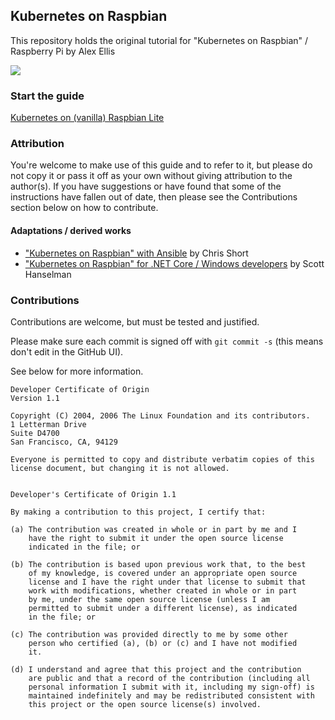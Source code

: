 ## Kubernetes on Raspbian

This repository holds the original tutorial for "Kubernetes on Raspbian" / Raspberry Pi by Alex Ellis

![](https://pbs.twimg.com/media/DKGfQ7bWkAAkGb9.jpg)

### Start the guide

[Kubernetes on (vanilla) Raspbian Lite](./GUIDE.md)

### Attribution

You're welcome to make use of this guide and to refer to it, but please do not copy it or pass it off as your own without giving attribution to the author(s). If you have suggestions or have found that some of the instructions have fallen out of date, then please see the Contributions section below on how to contribute.

#### Adaptations / derived works

* ["Kubernetes on Raspbian" with Ansible](https://rak8s.io) by Chris Short
* ["Kubernetes on Raspbian" for .NET Core / Windows developers](https://www.hanselman.com/blog/HowToBuildAKubernetesClusterWithARMRaspberryPiThenRunNETCoreOnOpenFaas.aspx) by Scott Hanselman

### Contributions

Contributions are welcome, but must be tested and justified.

Please make sure each commit is signed off with `git commit -s` (this means don't edit in the GitHub UI). 

See below for more information.

```
Developer Certificate of Origin
Version 1.1

Copyright (C) 2004, 2006 The Linux Foundation and its contributors.
1 Letterman Drive
Suite D4700
San Francisco, CA, 94129

Everyone is permitted to copy and distribute verbatim copies of this
license document, but changing it is not allowed.


Developer's Certificate of Origin 1.1

By making a contribution to this project, I certify that:

(a) The contribution was created in whole or in part by me and I
    have the right to submit it under the open source license
    indicated in the file; or

(b) The contribution is based upon previous work that, to the best
    of my knowledge, is covered under an appropriate open source
    license and I have the right under that license to submit that
    work with modifications, whether created in whole or in part
    by me, under the same open source license (unless I am
    permitted to submit under a different license), as indicated
    in the file; or

(c) The contribution was provided directly to me by some other
    person who certified (a), (b) or (c) and I have not modified
    it.

(d) I understand and agree that this project and the contribution
    are public and that a record of the contribution (including all
    personal information I submit with it, including my sign-off) is
    maintained indefinitely and may be redistributed consistent with
    this project or the open source license(s) involved.
```
